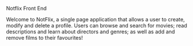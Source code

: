 Notflix Front End 

Welcome to NotFlix, a single page application that allows a user to create, modify and delete a profile. Users can browse and search for movies; read descriptions and learn about directors and genres; as well as add and remove films to their favourites!
